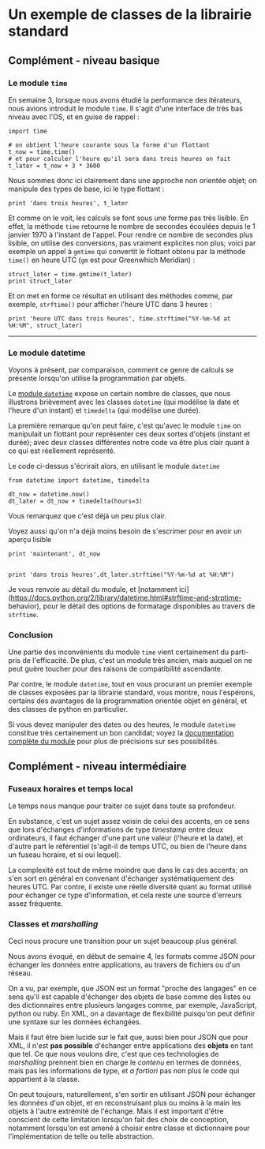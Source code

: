 
# Un exemple de classes de la librairie standard

## Complément - niveau basique

### Le module `time`

En semaine 3, lorsque nous avons étudié la performance des itérateurs, nous
avions introduit le module `time`. Il s'agit d'une interface de très bas niveau
avec l'OS, et en guise de rappel :


    import time
    
    # on obtient l'heure courante sous la forme d'un flottant
    t_now = time.time()
    # et pour calculer l'heure qu'il sera dans trois heures on fait
    t_later = t_now + 3 * 3600

Nous sommes donc ici clairement dans une approche non orientée objet; on
manipule des types de base, ici le type flottant :


    print 'dans trois heures', t_later

Et comme on le voit, les calculs se font sous une forme pas très lisible. En
effet, la méthode `time` retourne le nombre de secondes écoulées depuis le 1
janvier 1970 à l'instant de l'appel. Pour rendre ce nombre de secondes plus
lisible, on utilise des conversions, pas vraiment explicites non plus; voici par
exemple un appel à `gmtime` qui convertit le flottant obtenu par la méthode
`time()` en heure UTC (`gm` est pour Greenwhich Meridian) :


    struct_later = time.gmtime(t_later)
    print struct_later

Et on met en forme ce résultat en utilisant des méthodes comme, par exemple,
`strftime()` pour afficher l'heure UTC dans 3 heures :


    print 'heure UTC dans trois heures', time.strftime("%Y-%m-%d at %H:%M", struct_later)

---

### Le module datetime

Voyons à présent, par comparaison, comment ce genre de calculs se présente
lorsqu'on utilise la programmation par objets.

Le [module `datetime`](https://docs.python.org/2/library/datetime.html) expose
un certain nombre de classes, que nous illustrons brièvement avec les classes
`datetime` (qui modélise la date et l'heure d'un instant) et `timedelta` (qui
modélise une durée).

La première remarque qu'on peut faire, c'est qu'avec le module `time` on
manipulait un flottant pour représenter ces deux sortes d'objets (instant et
durée); avec deux classes différentes notre code va être plus clair quant à ce
qui est réellement représenté.

Le code ci-dessus s'écrirait alors, en utilisant le module `datetime`


    from datetime import datetime, timedelta
    
    dt_now = datetime.now()
    dt_later = dt_now + timedelta(hours=3)

Vous remarquez que c'est déjà un peu plus clair.

Voyez aussi qu'on n'a déjà moins besoin de s'escrimer pour en avoir un aperçu
lisible


    print 'maintenant', dt_now


    print 'dans trois heures',dt_later.strftime("%Y-%m-%d at %H:%M")

Je vous renvoie au détail du module, et [notamment
ici](https://docs.python.org/2/library/datetime.html#strftime-and-strptime-
behavior), pour le détail des options de formatage disponibles au travers de
`strftime`.

### Conclusion

Une partie des inconvénients du module `time` vient certainement du parti-pris
de l'efficacité. De plus, c'est un module très ancien, mais auquel on ne peut
guère toucher pour des raisons de compatibilité ascendante.

Par contre, le module `datetime`, tout en vous procurant un premier exemple de
classes exposées par la librairie standard, vous montre, nous l'espérons,
certains des avantages de la programmation orientée objet en général, et des
classes de python en particulier.

Si vous devez manipuler des dates ou des heures, le module `datetime` constitue
très certainement un bon candidat; voyez la [documentation complète du
module](https://docs.python.org/2/library/datetime.html) pour plus de précisions
sur ses possibilités.

## Complément - niveau intermédiaire

### Fuseaux horaires et temps local

Le temps nous manque pour traiter ce sujet dans toute sa profondeur.

En substance, c'est un sujet assez voisin de celui des accents, en ce sens que
lors d'échanges d'informations de type *timestamp* entre deux ordinateurs, il
faut échanger d'une part une valeur (l'heure et la date), et d'autre part le
référentiel (s'agit-il de temps UTC, ou bien de l'heure dans un fuseau horaire,
et si oui lequel).

La complexité est tout de même moindre que dans le cas des accents; on s'en sort
en général en convenant d'échanger systématiquement des heures UTC. Par contre,
il existe une réelle diversité quant au format utilisé pour échanger ce type
d'information, et cela reste une source d'erreurs assez fréquente.

### Classes et *marshalling*

Ceci nous procure une transition pour un sujet beaucoup plus général.

Nous avons évoqué, en début de semaine 4, les formats comme JSON pour échanger
les données entre applications, au travers de fichiers ou d'un réseau.

On a vu, par exemple, que JSON est un format "proche des langages" en ce sens
qu'il est capable d'échanger des objets de base comme des listes ou des
dictionnaires entre plusieurs langages comme, par exemple, JavaScript, python ou
ruby. En XML, on a davantage de flexibilité puisqu'on peut définir une syntaxe
sur les données échangées.

Mais il faut être bien lucide sur le fait que, aussi bien pour JSON que pour
XML, il n'est **pas  possible** d'échanger entre applications des **objets** en
tant que tel. Ce que nous voulons dire, c'est que ces technologies de
*marshalling* prennent bien en charge le *contenu* en termes de données, mais
pas les informations de type, et *a fortiori* pas non plus le code qui
appartient à la classe.

On peut toujours, naturellement, s'en sortir en utilisant JSON pour échanger les
données d'un objet, et en reconstruisant plus ou moins à la main les objets à
l'autre extrémité de l'échange. Mais il est important d'être conscient de cette
limitation lorsqu'on fait des choix de conception, notamment lorsqu'on est amené
à choisir entre classe et dictionnaire pour l'implémentation de telle ou telle
abstraction.
